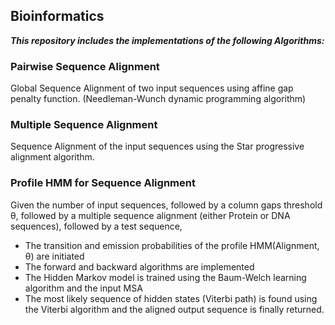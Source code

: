 ## Bioinformatics
***This repository includes the implementations of the following Algorithms:***
### Pairwise Sequence Alignment
Global Sequence Alignment of two input sequences using affine gap penalty function.
(Needleman-Wunch dynamic programming algorithm)

### Multiple Sequence Alignment
Sequence Alignment of the input sequences using the Star progressive alignment algorithm.

### Profile HMM for Sequence Alignment
Given the number of input sequences, followed by a column gaps threshold θ, followed by a multiple sequence alignment (either Protein or DNA sequences), followed by a test sequence,
* The transition and emission probabilities of the profile HMM(Alignment, θ) are initiated
* The forward and backward algorithms are implemented
* The Hidden Markov model is trained using the Baum-Welch learning algorithm and the input MSA
* The most likely sequence of hidden states (Viterbi path) is found using the Viterbi algorithm and the aligned output sequence is finally returned. 

